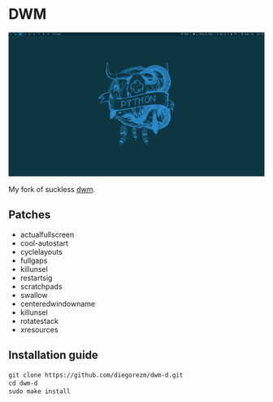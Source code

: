 #      DWM

![dwm](dwm.png)

My fork of suckless [dwm](https://dwm.suckless.org/).


##      Patches
- actualfullscreen
- cool-autostart
- cyclelayouts
- fullgaps
- killunsel
- restartsig
- scratchpads
- swallow
- centeredwindowname
- killunsel
- rotatestack
- xresources

##      Installation guide
```
git clone https://github.com/diegorezm/dwm-d.git
cd dwm-d
sudo make install
```
